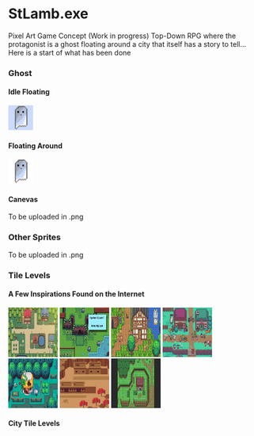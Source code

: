 # StLamb.exe
Pixel Art Game Concept (Work in progress)  Top-Down RPG where the protagonist is a ghost floating around a city that itself has a story to tell...
Here is a start of what has been done

### **Ghost**
#### Idle Floating 
<img src="https://github.com/Javques/StLamb.exe/blob/master/GIF/floatstanding.gif" width="50" height = "50">

#### Floating Around
<img src="https://github.com/Javques/StLamb.exe/blob/master/GIF/walkt.gif" width="50" height = "50">

#### Canevas 
To be uploaded in .png

### **Other Sprites**
To be uploaded in .png

### **Tile Levels**

#### A Few Inspirations Found on the Internet


<img src="https://github.com/Javques/StLamb.exe/blob/master/InspPics/Cover.png" width="100" height="100"> <img src="https://github.com/Javques/StLamb.exe/blob/master/InspPics/e9526864caf93a3595f64d65a2dcd7a9212c5f9e.webp" width="100" height="100">
<img src="https://github.com/Javques/StLamb.exe/blob/master/InspPics/insp1.jpg" width="100" height="100"> <img src="https://github.com/Javques/StLamb.exe/blob/master/InspPics/insp2.jpg" width="100" height="100">
<img src="https://github.com/Javques/StLamb.exe/blob/master/InspPics/insp3.png" width="100" height="100"> <img src="https://github.com/Javques/StLamb.exe/blob/master/InspPics/insp6.png" width="100" height="100"> <img src="https://github.com/Javques/StLamb.exe/blob/master/InspPics/insp4.jpg" width="100" height="100">


#### City Tile Levels
